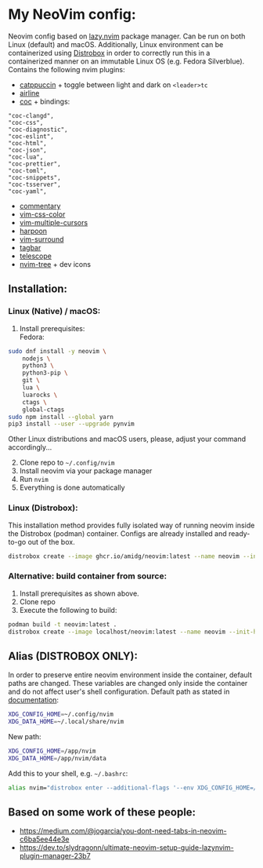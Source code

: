 # My NeoVim config:
Neovim config based on [lazy.nvim](https://github.com/folke/lazy.nvim) package manager. Can be run on both Linux (default) and macOS. Additionally, Linux environment can be containerized using [Distrobox](https://github.com/89luca89/distrobox) in order to correctly run this in a containerized manner on an immutable Linux OS (e.g. Fedora Silverblue). \
Contains the following nvim plugins:
- [catppuccin](https://github.com/catppuccin/nvim) + toggle between light and dark on `<leader>tc`
- [airline](https://github.com/vim-airline/vim-airline)
- [coc](https://github.com/neoclide/coc.nvim) + bindings:
```
"coc-clangd",
"coc-css",
"coc-diagnostic",
"coc-eslint",
"coc-html",
"coc-json",
"coc-lua",
"coc-prettier",
"coc-toml",
"coc-snippets",
"coc-tsserver",
"coc-yaml",
```
- [commentary](https://github.com/tpope/vim-commentary)
- [vim-css-color](https://github.com/ap/vim-css-color)
- [vim-multiple-cursors](https://github.com/terryma/vim-multiple-cursors)
- [harpoon](https://github.com/ThePrimeagen/harpoon)
- [vim-surround](https://github.com/tpope/vim-surround)
- [tagbar](https://github.com/preservim/tagbar)
- [telescope](https://github.com/nvim-telescope/telescope.nvim)
- [nvim-tree](https://github.com/nvim-tree) + dev icons

## Installation:
### Linux (Native) / macOS:
1. Install prerequisites: \
Fedora:
```bash
sudo dnf install -y neovim \
    nodejs \
    python3 \
    python3-pip \
    git \
    lua \
    luarocks \
    ctags \
    global-ctags
sudo npm install --global yarn
pip3 install --user --upgrade pynvim
```
Other Linux distributions and macOS users, please, adjust your command accordingly...

2. Clone repo to `~/.config/nvim`
3. Install neovim via your package manager
4. Run `nvim`
5. Everything is done automatically

### Linux (Distrobox):
This installation method provides fully isolated way of running neovim inside the Distrobox (podman) container. Configs are already installed and ready-to-go out of the box.
```bash
distrobox create --image ghcr.io/amidg/neovim:latest --name neovim --init-hooks "chmod 777 -R /app"
```

### Alternative: build container from source:
1. Install prerequisites as shown above.
2. Clone repo
3. Execute the following to build:
```bash
podman build -t neovim:latest .
distrobox create --image localhost/neovim:latest --name neovim --init-hooks "chmod 777 -R /app"
```

## Alias (DISTROBOX ONLY):
In order to preserve entire neovim environment inside the container, default paths are changed. These variables are changed only inside the container and do not affect user's shell configuration. Default path as stated in [documentation](https://neovim.io/doc/user/starting.html#_standard-paths):
```bash
XDG_CONFIG_HOME=~/.config/nvim
XDG_DATA_HOME=~/.local/share/nvim
```

New path:
```bash
XDG_CONFIG_HOME=/app/nvim
XDG_DATA_HOME=/app/nvim/data
```

Add this to your shell, e.g. `~/.bashrc`:
```bash
alias nvim="distrobox enter --additional-flags '--env XDG_CONFIG_HOME=/app/' --additional-flags '--env XDG_DATA_HOME=/app/data' neovim -- nvim"
```

## Based on some work of these people:
- https://medium.com/@jogarcia/you-dont-need-tabs-in-neovim-c6ba5ee44e3e
- https://dev.to/slydragonn/ultimate-neovim-setup-guide-lazynvim-plugin-manager-23b7
